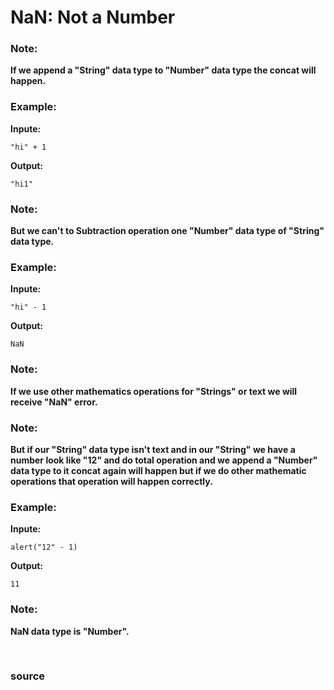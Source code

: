 # NaN: Not a Number

### Note: 
**If we append a "String" data type to "Number" data type the concat will happen.**

### Example: 

**Inpute:**
```
"hi" + 1 
```

**Output:**
```
"hi1"
```

### Note: 
**But we can't to Subtraction operation one "Number" data type of "String" data type.**

### Example: 

**Inpute:**
```
"hi" - 1
```

**Output:**
```
NaN
```

### Note: 
**If we use other mathematics operations for "Strings" or text we will receive "NaN" error.**

### Note: 
**But if our "String" data type isn't text and in our "String" we have a number look like "12" and do total operation and we append a "Number" data type to it concat again will happen but if we do other mathematic operations that operation will happen correctly.**

### Example: 

**Inpute:**
```
alert("12" - 1)
```

**Output:**
```
11
```

### Note: 
**NaN data type is "Number".**


<br>

### <a href="developer.mozilla.org/en-US/docs/web/JavaScript/Refrence/Global_Objects/NaN" style="text-decoration: none;"> source </a>